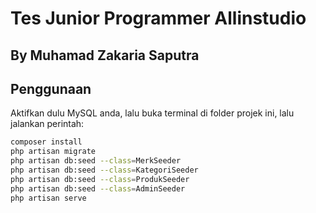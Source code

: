 # Tes Junior Programmer Allinstudio
## By Muhamad Zakaria Saputra

## Penggunaan
Aktifkan dulu MySQL anda, lalu buka terminal di folder projek ini, lalu jalankan perintah:
```bash
composer install
php artisan migrate
php artisan db:seed --class=MerkSeeder
php artisan db:seed --class=KategoriSeeder
php artisan db:seed --class=ProdukSeeder
php artisan db:seed --class=AdminSeeder
php artisan serve
```
